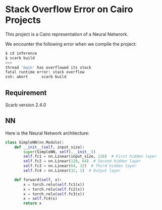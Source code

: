 # Stack Overflow Error on Cairo Projects

This project is a Cairo representation of a Neural Netwrork. 

We encounter the following error when we compile the project: 
```bash 
$ cd inference
$ scarb build
>>>
thread 'main' has overflowed its stack
fatal runtime error: stack overflow
zsh: abort      scarb build
```

## Requirement
Scarb version 2.4.0

## NN

Here is the Neural Network architecture: 
```python
class SimpleNN(nn.Module):
    def __init__(self, input_size):
        super(SimpleNN, self).__init__()
        self.fc1 = nn.Linear(input_size, 128)  # First hidden layer
        self.fc2 = nn.Linear(128, 64)  # Second hidden layer
        self.fc3 = nn.Linear(64, 32)  # Third hidden layer
        self.fc4 = nn.Linear(32, 1)  # Output layer

    def forward(self, x):
        x = torch.relu(self.fc1(x))
        x = torch.relu(self.fc2(x))
        x = torch.relu(self.fc3(x))
        x = self.fc4(x)
        return x
```